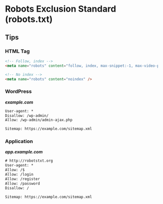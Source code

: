 # Robots Exclusion Standard (robots.txt)

## Tips

### HTML Tag

```html
<!-- Follow, index -->
<meta name="robots" content="follow, index, max-snippet:-1, max-video-preview:-1, max-image-preview:large" />

<!-- No index -->
<meta name="robots" content="noindex" />
```

### WordPress

***example.com***

```txt
User-agent: *
Disallow: /wp-admin/
Allow: /wp-admin/admin-ajax.php

Sitemap: https://example.com/sitemap.xml
```

### Application

***app.example.com***

```txt
# http://robotstxt.org
User-agent: *
Allow: /$
Allow: /login
Allow: /register
Allow: /password
Disallow: /

Sitemap: https://example.com/sitemap.xml
```
